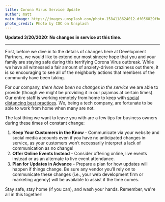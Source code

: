 ```yaml
---
title: Corona Virus Service Update
author: matt
main_image: https://images.unsplash.com/photo-1584118624012-df056829fbd0?ixlib=rb-1.2.1&ixid=eyJhcHBfaWQiOjEyMDd9&auto=format&fit=crop&w=1400&h=900&q=80
photo_credit: Photo by CDC on Unsplash
---
```


**Updated 3/20/2020: No changes in service at this time.**

<!--more-->

---

First, before we dive in to the details of changes here at Development Partners, we would like to extend 
our most sincere hope that you and your family are staying safe during this terrifying 
Corona Virus outbreak. While we have all witnessed a fair amount of anxiety-driven 
craziness out there, it is so encouraging to see all of the neighborly actions that members of
the community have been taking.

For our company, _there have been no changes in the service_ we are able to provide 
(though we might be providing it in our pajamas at certain times). Our entire staff is working 
remotely from home to keep with [social distancing best practices](https://www.npr.org/sections/health-shots/2020/03/17/817251610/its-time-to-get-serious-about-social-distancing-here-s-how). 
We, being a tech company, are fortunate to be able to work from home when many are not.

The last thing we want to leave you with are a few tips for business owners during these times of constant change:

1. **Keep Your Customers in the Know** - Communicate via your website and social media accounts even if you have no anticipated changes in service, as your customers won’t necessarily interpret a lack of communication as no change!
2. **Offer Online Events Instead** - Consider offering online, live events instead or as an alternate to live event attendance.
3. **Plan for Updates in Advance** - Prepare a plan for how updates will happen if things change. Be sure any vendor you’ll rely on to communicate these changes (i.e., your web development firm or marketing agency) will be available to assist if the time comes. 

Stay safe, stay home (if you can), and wash your hands. Remember, we're all in this together!
